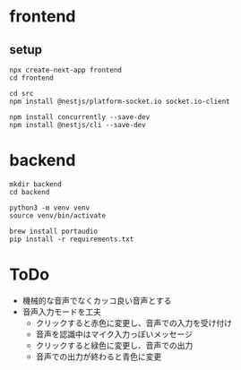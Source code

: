 # frontend
## setup
```
npx create-next-app frontend
cd frontend

cd src
npm install @nestjs/platform-socket.io socket.io-client

npm install concurrently --save-dev
npm install @nestjs/cli --save-dev
```

# backend
```
mkdir backend
cd backend

python3 -m venv venv
source venv/bin/activate

brew install portaudio
pip install -r requirements.txt
```

# ToDo
- 機械的な音声でなくカッコ良い音声とする
- 音声入力モードを工夫
    - クリックすると赤色に変更し、音声での入力を受け付け
    - 音声を認識中はマイク入力っぽいメッセージ
    - クリックすると緑色に変更し、音声での出力
    - 音声での出力が終わると青色に変更